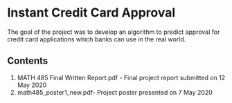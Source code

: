 # Instant Credit Card Approval
The goal of the project was to develop an algorithm to predict approval for credit card applications which banks can use in the real world.

## Contents
1. MATH 485 Final Written Report.pdf - Final project report submitted on 12 May 2020
2. math485_poster1_new.pdf- Project poster presented on 7 May 2020
